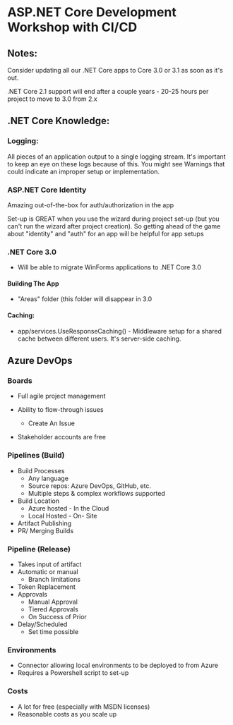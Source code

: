 # ASP.NET Core Development Workshop with CI/CD

## Notes:

Consider updating all our .NET Core apps to Core 3.0 or 3.1 as soon as it's out.

.NET Core 2.1 support will end after a couple years
	- 20-25 hours per project to move to 3.0 from 2.x



## .NET Core Knowledge:

### Logging: 

All pieces of an application output to a single logging stream.  It's important to keep an eye on these logs because of this. You might see Warnings that could indicate an improper setup or implementation. 

### ASP.NET Core Identity

Amazing out-of-the-box for auth/authorization in the app

Set-up is GREAT when you use the wizard during project set-up (but you can't run the wizard after project creation). So getting ahead of the game about "identity" and "auth" for an app will be helpful for app setups

### .NET Core 3.0

- Will be able to migrate WinForms applications to .NET Core 3.0

#### Building The App

- "Areas" folder (this folder will disappear in 3.0

#### Caching:

- app/services.UseResponseCaching()  - Middleware setup for a shared cache between different users. It's server-side caching. 

## Azure DevOps

###  Boards

- Full agile project management
- Ability to flow-through issues
  - Create An Issue
		
- Stakeholder accounts are free

### Pipelines (Build)

- Build Processes
    - Any language
    - Source repos: Azure DevOps, GitHub, etc.
    - Multiple steps & complex workflows supported
- Build Location
    - Azure hosted - In the Cloud
    - Local Hosted - On- Site
- Artifact Publishing
- PR/ Merging Builds

### Pipeline (Release)
- Takes input of artifact
- Automatic or manual
    - Branch limitations
- Token Replacement
- Approvals
    - Manual Approval
    - Tiered Approvals
    - On Success of Prior
- Delay/Scheduled
    - Set time possible

### Environments
- Connector allowing local environments to be deployed to from Azure
- Requires a Powershell script to set-up

### Costs
- A lot for free (especially with MSDN licenses)
- Reasonable costs as you scale up


